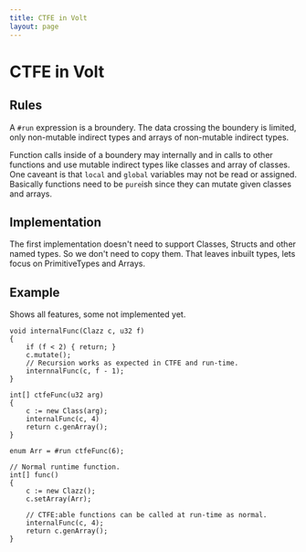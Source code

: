 ```yaml
---
title: CTFE in Volt
layout: page
---
```


CTFE in Volt
===


Rules
---


A `#run` expression is a broundery. The data crossing the boundery is limited, only non-mutable indirect types and arrays of non-mutable indirect types.

Function calls inside of a boundery may internally and in calls to other functions and use mutable indirect types like classes and array of classes. One caveant is that `local` and `global` variables may not be read or assigned. Basically functions need to be `pure`ish since they can mutate given classes and arrays.


Implementation
---

The first implementation doesn't need to support Classes, Structs and other named types. So we don't need to copy them. That leaves inbuilt types, lets focus on PrimitiveTypes and Arrays.


Example
---
Shows all features, some not implemented yet.

```
void internalFunc(Clazz c, u32 f)
{
	if (f < 2) { return; }
	c.mutate();
	// Recursion works as expected in CTFE and run-time.
	internnalFunc(c, f - 1);
}

int[] ctfeFunc(u32 arg)
{
	c := new Class(arg);
	internalFunc(c, 4)
	return c.genArray();
}

enum Arr = #run ctfeFunc(6);

// Normal runtime function.
int[] func()
{
	c := new Clazz();
	c.setArray(Arr);

	// CTFE:able functions can be called at run-time as normal.
	internalFunc(c, 4);
	return c.genArray();
}
```

